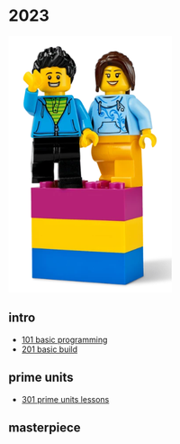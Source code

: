# 2023

![Alt text](welcome.png)

## intro
* [101 basic programming](./101_basic/readme.md)
* [201 basic build](./201_build/readme.md)

## prime units
* [301 prime units lessons](./301_primeUnits/readme.md)

## masterpiece

